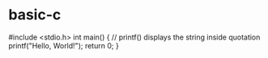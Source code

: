 # basic-c
#include <stdio.h>
int main() {
   // printf() displays the string inside quotation
   printf("Hello, World!");
   return 0;
}
